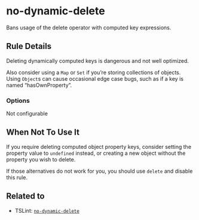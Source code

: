 # no-dynamic-delete

Bans usage of the delete operator with computed key expressions.

## Rule Details

Deleting dynamically computed keys is dangerous and not well optimized.

Also consider using a `Map` or `Set` if you’re storing collections of objects. Using
`Object`s can cause occasional edge case bugs, such as if a key is named “hasOwnProperty”.

### Options

Not configurable

## When Not To Use It

If you require deleting computed object property keys, consider
setting the property value to `undefined` instead, or creating a new
object without the property you wish to delete.

If those alternatives do not work for you, you should use `delete` and
disable this rule.

## Related to

- TSLint: [`no-dynamic-delete`](https://palantir.github.io/tslint/rules/no-dynamic-delete/)
